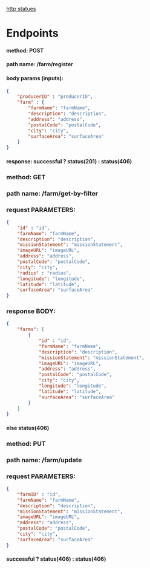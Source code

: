 [http statues](https://www.restapitutorial.com/httpstatuscodes.html)
# Endpoints

#### method: POST
#### path name: /farm/register
#### body params (inputs): 
```JSON
{
    "producerID" : "producerID",
    "farm" : {
        "farmName": "farmName",
        "description": "description",
        "address": "address",
        "postalCode": "postalCode",
        "city": "city",
        "surfaceArea": "surfaceArea"
    }
}
```

#### response: successful ? status(201) : status(406)

### method: GET
### path name: /farm/get-by-filter
### request PARAMETERS:
```JSON
{
    "id" : "id",
    "farmName": "farmName",
    "description": "description",
    "missionStatement": "missionStatement",
    "imageURL": "imageURL",
    "address": "address",
    "postalCode": "postalCode",
    "city": "city",
    "radius" : "radius",
    "longitude": "longitude",
    "latitude": "latitude",
    "surfaceArea": "surfaceArea"
}
```
### response BODY:
```JSON
{
    "farms": [
        {
            "id" : "id",
            "farmName": "farmName",
            "description": "description",
            "missionStatement": "missionStatement",
            "imageURL": "imageURL",
            "address": "address",
            "postalCode": "postalCode",
            "city": "city",
            "longitude": "longitude",
            "latitude": "latitude",
            "surfaceArea": "surfaceArea"
        }
    ]
}
```
#### else status(406)


### method: PUT
### path name: /farm/update
### request PARAMETERS:
```JSON
{
    "farmID" : "id",
    "farmName": "farmName",
    "description": "description",
    "missionStatement": "missionStatement",
    "imageURL": "imageURL",
    "address": "address",
    "postalCode": "postalCode",
    "city": "city",
    "surfaceArea": "surfaceArea"
}
```
#### successful ? status(406) : status(406)

